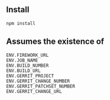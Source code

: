 ## Install

```
npm install
```

## Assumes the existence of

```
ENV.FIREWORK_URL
ENV.JOB_NAME
ENV.BUILD_NUMBER
ENV.BUILD_URL
ENV.GERRIT_PROJECT
ENV.GERRIT_CHANGE_NUMBER
ENV.GERRIT_PATCHSET_NUMBER
ENV.GERRIT_CHANGE_URL
```
